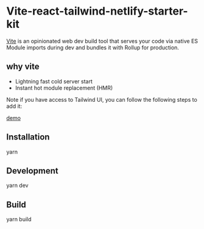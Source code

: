 # Vite-react-tailwind-netlify-starter-kit

[Vite](https://github.com/vitejs/vite) is an opinionated web dev build tool that serves your code via native ES Module imports during dev and bundles it with Rollup for production.

## why vite 

- Lightning fast cold server start
- Instant hot module replacement (HMR)

Note if you have access to Tailwind UI, you can follow the following steps to add it:

[demo](https://vite-react-starter.netlify.app)

## Installation
yarn
## Development
yarn dev
## Build
yarn build
